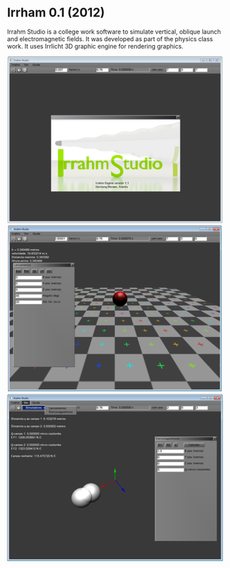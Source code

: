 # Irrham 0.1 (2012)
Irrahm Studio is a college work software to simulate vertical, oblique launch and electromagnetic fields. It was developed as part of the physics class work. It uses Irrlicht 3D graphic engine for rendering graphics.

![alt tag](https://github.com/AramisHM/Irrahm-Studio/blob/master/snapshots/snapshot_1.png)
![alt tag](https://github.com/AramisHM/Irrahm-Studio/blob/master/snapshots/snapshot_2.png)
![alt tag](https://github.com/AramisHM/Irrahm-Studio/blob/master/snapshots/snapshot_3.png)